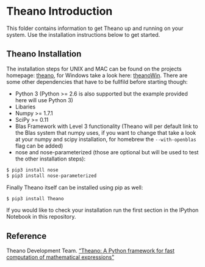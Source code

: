 # Theano Introduction
This folder contains information to get Theano up and running on your system. Use the installation instructions below to get started.

## Theano Installation
The installation steps for UNIX and MAC can be found on the projects homepage: [theano](http://deeplearning.net/software/theano/install.html#install), for Windows take a look here: [theanoWin](http://deeplearning.net/software/theano/install_windows.html#install-windows). There are some other dependencies that have to be fullfild before starting though:

* Python 3 (Python >= 2.6 is also supported but the example provided here will use Python 3)
* Libaries
 * Numpy >= 1.7.1
 * SciPy >= 0.11
 * Blas Framework with Level 3 functionality (Theano will per default link to the Blas system that numpy uses, if you want to change that take a look at your numpy and scipy installation, for homebrew the ```--with-openblas``` flag can be added)
* nose and nose-parameterized (those are optional but will be used to test the other installation steps):
```sh
$ pip3 install nose
$ pip3 install nose-parameterized
```

Finally Theano itself can be installed using pip as well:
```sh
$ pip3 install Theano
```
If you would like to check your installation run the first section in the IPython Notebook in this repository.

## Reference
Theano Development Team. [“Theano: A Python framework for fast computation of mathematical expressions”](http://arxiv.org/pdf/1605.02688.pdf)
